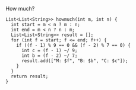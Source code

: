 How much?

    List<List<String>> howmuch(int m, int n) {
      int start = m < n ? m : n;
      int end = m < n ? n : m;
      List<List<String>> result = [];
      for (int f = start; f <= end; f++) {
        if ((f - 1) % 9 == 0 && (f - 2) % 7 == 0) {
          int c = (f - 1) ~/ 9;
          int b = (f - 2) ~/ 7;
          result.add(["M: $f", "B: $b", "C: $c"]);
        }
      }
      return result;
    }
